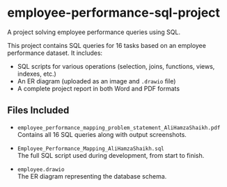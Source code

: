 # employee-performance-sql-project

A project solving employee performance queries using SQL.

This project contains SQL queries for 16 tasks based on an employee performance dataset. It includes:
- SQL scripts for various operations (selection, joins, functions, views, indexes, etc.)
- An ER diagram (uploaded as an image and `.drawio` file)
- A complete project report in both Word and PDF formats

## Files Included

- `employee_performance_mapping_problem_statement_AliHamzaShaikh.pdf`  
  Contains all 16 SQL queries along with output screenshots.

- `Employee_Performance_Mapping_AliHamzaShaikh.sql`  
  The full SQL script used during development, from start to finish.

- `employee.drawio`  
  The ER diagram representing the database schema.
